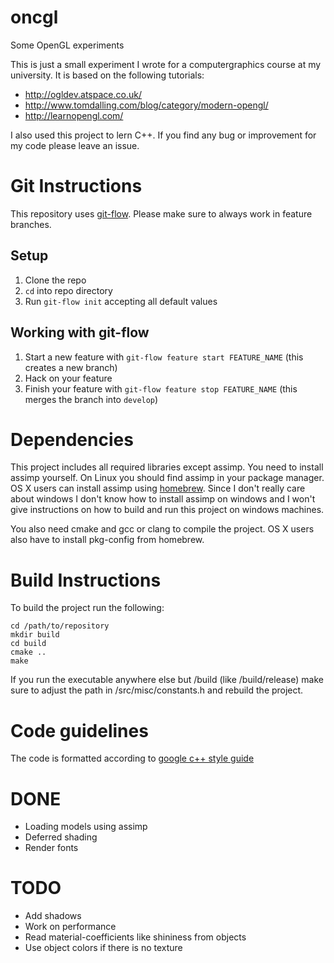 # oncgl
Some OpenGL experiments

This is just a small experiment I wrote for a computergraphics course at my university.
It is based on the following tutorials: 

* http://ogldev.atspace.co.uk/
* http://www.tomdalling.com/blog/category/modern-opengl/
* http://learnopengl.com/

I also used this project to lern C++.
If you find any bug or improvement for my code please leave an issue.

# Git Instructions

This repository uses [git-flow](http://danielkummer.github.io/git-flow-cheatsheet/). Please make sure to always work in feature branches.

## Setup

1. Clone the repo
2. `cd` into repo directory
3. Run `git-flow init` accepting all default values

## Working with git-flow

1. Start a new feature with `git-flow feature start FEATURE_NAME` (this creates a new branch)
2. Hack on your feature
3. Finish your feature with `git-flow feature stop FEATURE_NAME` (this merges the branch into `develop`)

# Dependencies

This project includes all required libraries except assimp. You need to install assimp yourself.
On Linux you should find assimp in your package manager.
OS X users can install assimp using [homebrew](https://github.com/Homebrew/homebrew).
Since I don't really care about windows I don't know how to install assimp on windows and I won't give instructions on how to build and run this project on windows machines.

You also need cmake and gcc or clang to compile the project.
OS X users also have to install pkg-config from homebrew.

# Build Instructions

To build the project run the following:

```
cd /path/to/repository
mkdir build
cd build
cmake ..
make
```

If you run the executable anywhere else but /build (like /build/release) make sure to adjust the path in /src/misc/constants.h and rebuild the project.

# Code guidelines

The code is formatted according to [google c++ style guide](https://google-styleguide.googlecode.com/svn/trunk/cppguide.html#General_Naming_Rules)

# DONE

* Loading models using assimp
* Deferred shading
* Render fonts

# TODO

* Add shadows
* Work on performance
* Read material-coefficients like shininess from objects
* Use object colors if there is no texture
